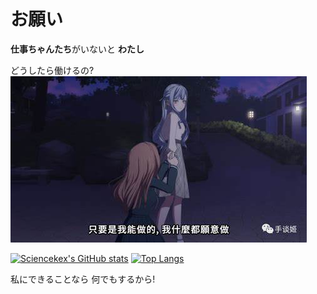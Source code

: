 # お願い

**仕事ちゃんたち**がいないと  **わたし**

どうしたら働けるの?
![惊世一跪](./asset/OIP-C.jpg)



[![Sciencekex's GitHub stats](https://github-readme-stats-sciencekexs-projects.vercel.app/api?locale=ja&username=Sciencekex&hide=issues&show_icons=true)](https://github.com)
[![Top Langs](https://github-readme-stats-sciencekexs-projects.vercel.app/api/top-langs/?username=Sciencekex&layout=compact&size_weight=0.5&count_weight=0.5)](https://github.com)

私にできることなら 何でもするから!

